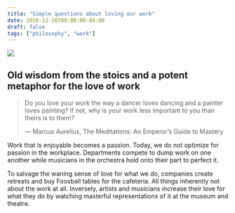 ```yaml
---
title: "Simple questions about loving our work"
date: 2018-12-16T08:00:00-04:00
draft: false
tags: ["philosophy", "work"]
---
```

![](/images/loving-our-work.png)

## Old wisdom from the stoics and a potent metaphor for the love of work

> Do you love your work the way a dancer loves dancing and a painter loves painting? If not, why is your work less important to you than theirs is to them?
>
> — Marcus Aurelius, The Meditations: An Emperor’s Guide to Mastery

Work that is enjoyable becomes a passion. Today, we do not optimize for passion in the workplace. Departments compete to dump work on one another while musicians in the orchestra hold onto their part to perfect it.

To salvage the waning sense of love for what we do, companies create retreats and buy Foosball tables for the cafeteria. All things inherently not about the work at all. Inversely, artists and musicians increase their love for what they do by watching masterful representations of it at the museum and theatre.
